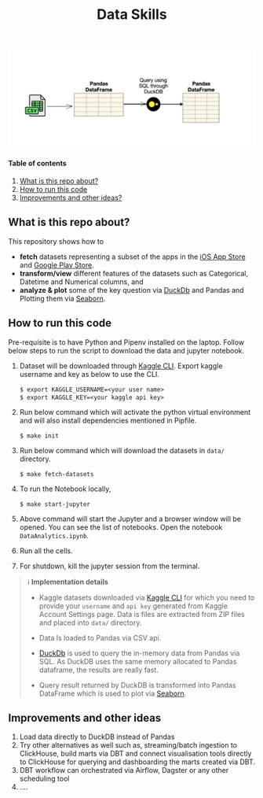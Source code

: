 <div align="center">
    <h1>Data Skills</h1>
</div>

<br />

<p align="center">
  <img src="images/header.png" width='600' />
</p>


#### Table of contents
1. [What is this repo about?](#what-is-this-repo-about)
2. [How to run this code](#how-to-run-this-code)
3. [Improvements and other ideas?](#improvements-and-other-ideas)


## What is this repo about?
This repository shows how to

* **fetch** datasets representing a subset of the apps in the [iOS App Store](https://www.kaggle.com/datasets/gauthamp10/apple-appstore-apps) and [Google Play Store](https://www.kaggle.com/datasets/gauthamp10/google-playstore-apps).
* **transform/view** different features of the datasets such as Categorical, Datetime and Numerical columns, and
* **analyze & plot** some of the key question via [DuckDb](https://duckdb.org/) and Pandas and Plotting them via [Seaborn](https://seaborn.pydata.org/). 


## How to run this code

Pre-requisite is to have Python and Pipenv installed on the laptop. Follow below steps to run the script to download the data and jupyter notebook.

1. Dataset will be downloaded through [Kaggle CLI](https://github.com/Kaggle/kaggle-api#installation). Export kaggle username and key as below to use the CLI.
    ```
    $ export KAGGLE_USERNAME=<your user name>
    $ export KAGGLE_KEY=<your kaggle api key>
    ```

2. Run below command which will activate the python virtual environment and will also install dependencies mentioned in Pipfile.
    ```
    $ make init
    ```


3. Run below command which will download the datasets in `data/` directory.
    ```
    $ make fetch-datasets
    ```

4. To run the Notebook locally, 
    ```
    $ make start-jupyter
    ```

5. Above command will start the Jupyter and a browser window will be opened. You can see the list of notebooks. Open the notebook `DataAnalytics.ipynb`.

6. Run all the cells.

7. For shutdown, kill the jupyter session from the terminal.

> ℹ️ **Implementation details**
>
>* Kaggle datasets downloaded via [Kaggle CLI](https://github.com/Kaggle/kaggle-api#installation) for which you need to provide your `username` and `api key` generated from Kaggle Account Settings page. Data is files are extracted from ZIP files and placed into `data/` directory.
>
>* Data Is loaded to Pandas via CSV api.
>
>* [DuckDb](https://duckdb.org/) is used to query the in-memory data from Pandas via SQL. As DuckDB uses the same memory allocated to Pandas dataframe, the results are really fast.
>
>* Query result returned by DuckDB is transformed into Pandas DataFrame which is used to plot via [Seaborn](https://seaborn.pydata.org/). 

## Improvements and other ideas

1. Load data directly to DuckDB instead of Pandas
2. Try other alternatives as well such as, streaming/batch ingestion to ClickHouse, build marts via DBT and connect visualisation tools directly to ClickHouse for querying and dashboarding the marts created via DBT.
3. DBT workflow can orchestrated via Airflow, Dagster or any other scheduling tool 
4. ....